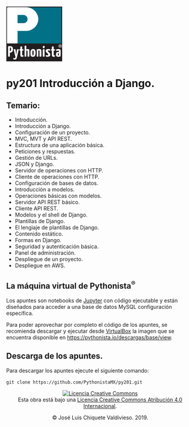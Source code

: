 [![imagenes](imagenes/pythonista.png)](https://pythonista.mx)

# py201 Introducción a Django.

## Temario:

* Introducción.
* Introducción a Django.
* Configuración de un proyecto.
* MVC, MVT y API REST.
* Estructura de una aplicación básica.
* Peticiones y respuestas.
* Gestión de URLs.
* JSON y Django.
* Servidor de operaciones con HTTP.
* Cliente de operaciones con HTTP.
* Configuración de bases de datos.
* Introducción a modelos.
* Operaciones básicas con modelos.
* Servidor API REST básico.
* Cliente API REST.
* Modelos y el shell de Django.
* Plantillas de Django.
* El lengiaje de plantillas de Django.
* Contenido estático.
* Formas en Django.
* Seguridad y autenticación básica.
* Panel de administración.
* Despliegue de un proyecto.
* Despliegue en AWS.

## La máquina virtual de Pythonista<sup>®</sup>

Los apuntes son notebooks de [Jupyter](https://jupyter.org/) con código ejecutable y están diseñados para acceder a una base de datos MySQL configuración específica. 

Para poder aprovechar por completo el código de los apuntes, se recomienda descargar y ejecutar desde [VirtualBox](https://www.virtualbox.org/) la imagen que se encuentra disponible en https://pythonista.io/descargas/base/view.

## Descarga de los apuntes.

Para descargar los apuntes ejecute el siguiente comando:
```
git clone https://github.com/PythonistaMX/py201.git
```

<p style="text-align: center"><a rel="license" href="http://creativecommons.org/licenses/by/4.0/"><img alt="Licencia Creative Commons" style="border-width:0" src="https://i.creativecommons.org/l/by/4.0/80x15.png" /></a><br />Esta obra está bajo una <a rel="license" href="http://creativecommons.org/licenses/by/4.0/">Licencia Creative Commons Atribución 4.0 Internacional</a>.</p>
<p style="text-align: center">&copy; José Luis Chiquete Valdivieso. 2019.</p>
